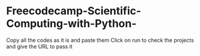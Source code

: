 # Freecodecamp-Scientific-Computing-with-Python-
Copy all the codes as it is and paste them 
Click on run to check the projects and give the URL to pass it


